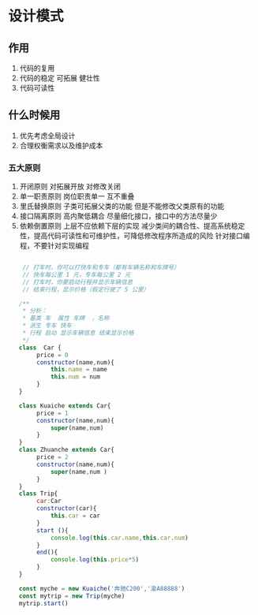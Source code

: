 # 设计模式

## 作用
1. 代码的复用
2. 代码的稳定 可拓展 健壮性
3. 代码可读性

## 什么时候用
1. 优先考虑全局设计
2. 合理权衡需求以及维护成本


### 五大原则
1. 开闭原则 对拓展开放  对修改关闭
2. 单一职责原则  岗位职责单一 互不重叠
3. 里氏替换原则  子类可拓展父类的功能 但是不能修改父类原有的功能
4. 接口隔离原则  高内聚低耦合 尽量细化接口，接口中的方法尽量少
5. 依赖倒置原则 上层不应依赖下层的实现  减少类间的耦合性、提高系统稳定性，提高代码可读性和可维护性，可降低修改程序所造成的风险  针对接口编程，不要针对实现编程

```js

    // 打车时，你可以打快车和专车（都有车辆名称和车牌号）
    // 快车每公里 1 元，专车每公里 2 元
    // 打车时，你要启动行程并显示车辆信息
    // 结束行程，显示价格（假定行驶了 5 公里）

   /**
    * 分析：
    * 基类 车  属性 车牌  ，名称
    * 派生 专车 快车 
    * 行程 启动 显示车辆信息 结束显示价格
    */
   class  Car {
        price = 0 
        constructor(name,num){
            this.name = name 
            this.num = num 
        }
   }

   class Kuaiche extends Car{
        price = 1
        constructor(name,num){
            super(name,num)
        }
   }
   class Zhuanche extends Car{
        price = 2
        constructor(name,num){
            super(name,num )
        }
   }
   class Trip{
        car:Car 
        constructor(car){
            this.car = car 
        }
        start (){
            console.log(this.car.name,this.car.num)
        }
        end(){
            console.log(this.price*5)
        }
   }

   const myche = new Kuaiche('奔驰C200','渝A88888')
   const mytrip = new Trip(myche)
   mytrip.start()
   

```
